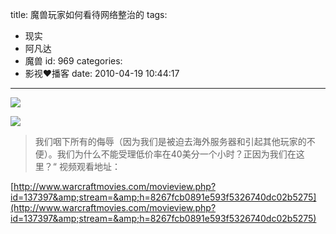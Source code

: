 title: 魔兽玩家如何看待网络整治的
tags:
  - 现实
  - 阿凡达
  - 魔兽
id: 969
categories:
  - 影视❤播客
date: 2010-04-19 10:44:17
---

[![](http://a.kainy.cn/201004/%E4%BA%BA%E6%A0%BC.jpg)](http://a.kainy.cn/201004/%E4%BA%BA%E6%A0%BC.jpg)

<!--more-->

[![](http://a.kainy.cn/201004/wow2.jpg)](http://a.kainy.cn/201004/wow2.jpg)

> 我们咽下所有的侮辱（因为我们是被迫去海外服务器和引起其他玩家的不便）。我们为什么不能受理低价率在40美分一个小时？正因为我们在这里？“
视频观看地址：

[http://www.warcraftmovies.com/movieview.php?id=137397&amp;stream=&amp;h=8267fcb0891e593f5326740dc02b5275](http://www.warcraftmovies.com/movieview.php?id=137397&amp;stream=&amp;h=8267fcb0891e593f5326740dc02b5275)